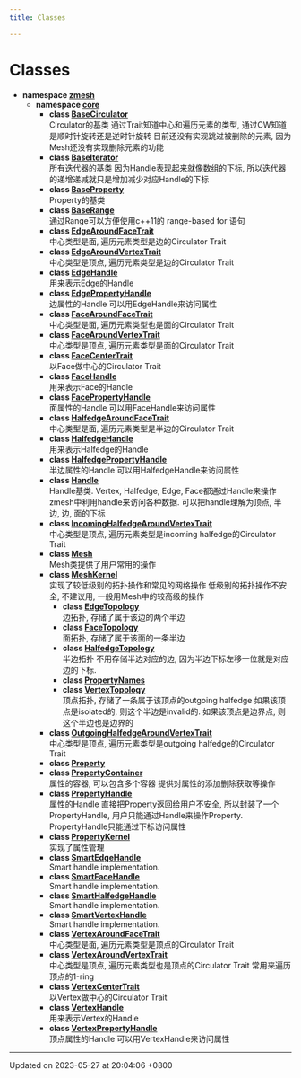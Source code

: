 ```yaml
---
title: Classes

---
```


# Classes




* **namespace [zmesh](Namespaces/namespacezmesh.md)** 
    * **namespace [core](Namespaces/namespacezmesh_1_1core.md)** 
        * **class [BaseCirculator](Classes/classzmesh_1_1core_1_1_base_circulator.md)** <br>Circulator的基类 通过Trait知道中心和遍历元素的类型, 通过CW知道是顺时针旋转还是逆时针旋转 目前还没有实现跳过被删除的元素, 因为Mesh还没有实现删除元素的功能 
        * **class [BaseIterator](Classes/classzmesh_1_1core_1_1_base_iterator.md)** <br>所有迭代器的基类 因为Handle表现起来就像数组的下标, 所以迭代器的递增递减就只是增加减少对应Handle的下标 
        * **class [BaseProperty](Classes/classzmesh_1_1core_1_1_base_property.md)** <br>Property的基类 
        * **class [BaseRange](Classes/classzmesh_1_1core_1_1_base_range.md)** <br>通过Range可以方便使用c++11的 range-based for 语句 
        * **class [EdgeAroundFaceTrait](Classes/structzmesh_1_1core_1_1_edge_around_face_trait.md)** <br>中心类型是面, 遍历元素类型是边的Circulator Trait 
        * **class [EdgeAroundVertexTrait](Classes/structzmesh_1_1core_1_1_edge_around_vertex_trait.md)** <br>中心类型是顶点, 遍历元素类型是边的Circulator Trait 
        * **class [EdgeHandle](Classes/classzmesh_1_1core_1_1_edge_handle.md)** <br>用来表示Edge的Handle 
        * **class [EdgePropertyHandle](Classes/classzmesh_1_1core_1_1_edge_property_handle.md)** <br>边属性的Handle 可以用EdgeHandle来访问属性 
        * **class [FaceAroundFaceTrait](Classes/structzmesh_1_1core_1_1_face_around_face_trait.md)** <br>中心类型是面, 遍历元素类型也是面的Circulator Trait 
        * **class [FaceAroundVertexTrait](Classes/structzmesh_1_1core_1_1_face_around_vertex_trait.md)** <br>中心类型是顶点, 遍历元素类型是面的Circulator Trait 
        * **class [FaceCenterTrait](Classes/structzmesh_1_1core_1_1_face_center_trait.md)** <br>以Face做中心的Circulator Trait 
        * **class [FaceHandle](Classes/classzmesh_1_1core_1_1_face_handle.md)** <br>用来表示Face的Handle 
        * **class [FacePropertyHandle](Classes/classzmesh_1_1core_1_1_face_property_handle.md)** <br>面属性的Handle 可以用FaceHandle来访问属性 
        * **class [HalfedgeAroundFaceTrait](Classes/structzmesh_1_1core_1_1_halfedge_around_face_trait.md)** <br>中心类型是面, 遍历元素类型是半边的Circulator Trait 
        * **class [HalfedgeHandle](Classes/classzmesh_1_1core_1_1_halfedge_handle.md)** <br>用来表示Halfedge的Handle 
        * **class [HalfedgePropertyHandle](Classes/classzmesh_1_1core_1_1_halfedge_property_handle.md)** <br>半边属性的Handle 可以用HalfedgeHandle来访问属性 
        * **class [Handle](Classes/classzmesh_1_1core_1_1_handle.md)** <br>Handle基类. Vertex, Halfedge, Edge, Face都通过Handle来操作 zmesh中利用handle来访问各种数据. 可以把handle理解为顶点, 半边, 边, 面的下标 
        * **class [IncomingHalfedgeAroundVertexTrait](Classes/structzmesh_1_1core_1_1_incoming_halfedge_around_vertex_trait.md)** <br>中心类型是顶点, 遍历元素类型是incoming halfedge的Circulator Trait 
        * **class [Mesh](Classes/classzmesh_1_1core_1_1_mesh.md)** <br>Mesh类提供了用户常用的操作 
        * **class [MeshKernel](Classes/classzmesh_1_1core_1_1_mesh_kernel.md)** <br>实现了较低级别的拓扑操作和常见的网格操作 低级别的拓扑操作不安全, 不建议用, 一般用Mesh中的较高级的操作 
            * **class [EdgeTopology](Classes/structzmesh_1_1core_1_1_mesh_kernel_1_1_edge_topology.md)** <br>边拓扑, 存储了属于该边的两个半边 
            * **class [FaceTopology](Classes/structzmesh_1_1core_1_1_mesh_kernel_1_1_face_topology.md)** <br>面拓扑, 存储了属于该面的一条半边 
            * **class [HalfedgeTopology](Classes/structzmesh_1_1core_1_1_mesh_kernel_1_1_halfedge_topology.md)** <br>半边拓扑 不用存储半边对应的边, 因为半边下标左移一位就是对应边的下标. 
            * **class [PropertyNames](Classes/classzmesh_1_1core_1_1_mesh_kernel_1_1_property_names.md)** 
            * **class [VertexTopology](Classes/structzmesh_1_1core_1_1_mesh_kernel_1_1_vertex_topology.md)** <br>顶点拓扑, 存储了一条属于该顶点的outgoing halfedge 如果该顶点是isolated的, 则这个半边是invalid的. 如果该顶点是边界点, 则这个半边也是边界的 
        * **class [OutgoingHalfedgeAroundVertexTrait](Classes/structzmesh_1_1core_1_1_outgoing_halfedge_around_vertex_trait.md)** <br>中心类型是顶点, 遍历元素类型是outgoing halfedge的Circulator Trait 
        * **class [Property](Classes/classzmesh_1_1core_1_1_property.md)** 
        * **class [PropertyContainer](Classes/classzmesh_1_1core_1_1_property_container.md)** <br>属性的容器, 可以包含多个容器 提供对属性的添加删除获取等操作 
        * **class [PropertyHandle](Classes/classzmesh_1_1core_1_1_property_handle.md)** <br>属性的Handle 直接把Property返回给用户不安全, 所以封装了一个PropertyHandle, 用户只能通过Handle来操作Property. PropertyHandle只能通过下标访问属性 
        * **class [PropertyKernel](Classes/classzmesh_1_1core_1_1_property_kernel.md)** <br>实现了属性管理 
        * **class [SmartEdgeHandle](Classes/classzmesh_1_1core_1_1_smart_edge_handle.md)** <br>Smart handle implementation. 
        * **class [SmartFaceHandle](Classes/classzmesh_1_1core_1_1_smart_face_handle.md)** <br>Smart handle implementation. 
        * **class [SmartHalfedgeHandle](Classes/classzmesh_1_1core_1_1_smart_halfedge_handle.md)** <br>Smart handle implementation. 
        * **class [SmartVertexHandle](Classes/classzmesh_1_1core_1_1_smart_vertex_handle.md)** <br>Smart handle implementation. 
        * **class [VertexAroundFaceTrait](Classes/structzmesh_1_1core_1_1_vertex_around_face_trait.md)** <br>中心类型是面, 遍历元素类型是顶点的Circulator Trait 
        * **class [VertexAroundVertexTrait](Classes/structzmesh_1_1core_1_1_vertex_around_vertex_trait.md)** <br>中心类型是顶点, 遍历元素类型也是顶点的Circulator Trait 常用来遍历顶点的1-ring 
        * **class [VertexCenterTrait](Classes/structzmesh_1_1core_1_1_vertex_center_trait.md)** <br>以Vertex做中心的Circulator Trait 
        * **class [VertexHandle](Classes/classzmesh_1_1core_1_1_vertex_handle.md)** <br>用来表示Vertex的Handle 
        * **class [VertexPropertyHandle](Classes/classzmesh_1_1core_1_1_vertex_property_handle.md)** <br>顶点属性的Handle 可以用VertexHandle来访问属性 



-------------------------------

Updated on 2023-05-27 at 20:04:06 +0800
